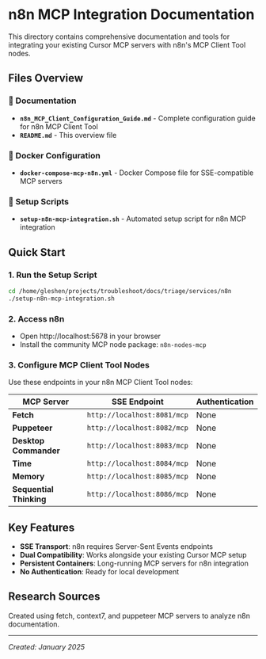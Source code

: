 # n8n MCP Integration Documentation

This directory contains comprehensive documentation and tools for integrating your existing Cursor MCP servers with n8n's MCP Client Tool nodes.

## Files Overview

### 📖 Documentation
- **`n8n_MCP_Client_Configuration_Guide.md`** - Complete configuration guide for n8n MCP Client Tool
- **`README.md`** - This overview file

### 🐳 Docker Configuration  
- **`docker-compose-mcp-n8n.yml`** - Docker Compose file for SSE-compatible MCP servers

### 🚀 Setup Scripts
- **`setup-n8n-mcp-integration.sh`** - Automated setup script for n8n MCP integration

## Quick Start

### 1. Run the Setup Script
```bash
cd /home/gleshen/projects/troubleshoot/docs/triage/services/n8n
./setup-n8n-mcp-integration.sh
```

### 2. Access n8n
- Open http://localhost:5678 in your browser
- Install the community MCP node package: `n8n-nodes-mcp`

### 3. Configure MCP Client Tool Nodes
Use these endpoints in your n8n MCP Client Tool nodes:

| MCP Server | SSE Endpoint | Authentication |
|------------|--------------|----------------|
| **Fetch** | `http://localhost:8081/mcp` | None |
| **Puppeteer** | `http://localhost:8082/mcp` | None |
| **Desktop Commander** | `http://localhost:8083/mcp` | None |
| **Time** | `http://localhost:8084/mcp` | None |
| **Memory** | `http://localhost:8085/mcp` | None |
| **Sequential Thinking** | `http://localhost:8086/mcp` | None |

## Key Features

- **SSE Transport**: n8n requires Server-Sent Events endpoints
- **Dual Compatibility**: Works alongside your existing Cursor MCP setup
- **Persistent Containers**: Long-running MCP servers for n8n integration
- **No Authentication**: Ready for local development

## Research Sources

Created using fetch, context7, and puppeteer MCP servers to analyze n8n documentation.

---
*Created: January 2025* 